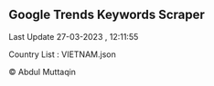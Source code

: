 

## Google Trends Keywords Scraper 
 
Last Update 27-03-2023 , 12:11:55

Country List :
VIETNAM.json



© Abdul Muttaqin 
